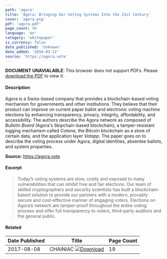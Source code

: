 ```yaml
---
path: 'agora'
title: 'Agora: Bringing Our Voting Systems Into the 21st Century'
cover: 'agora.png'
pdf: 'agora.pdf'
page_count: 40
language: 'en'
category: 'whitepaper'
is_currency: false
date_published: 'Unknown'
date_added: '2018-03-12'
source: 'https://agora.vote'
---
```


<object class="pdf_embed" data="/assets/pdf/agora.pdf" type="application/pdf" width="100%" height="100%">
   <p><b>DOCUMENT UNAVIALABLE</b>: This browser does not support PDFs. Please <a href="/assets/pdf/agora.pdf">download the PDF</a> to view it.</p>
</object>

#### Description
Agora is a Swiss-based company that provides a blockchain-based voting mechanism for governments and other institutions. They believe that their product can improve on current paper ballot and electronic voting machine elections by enhancing transparency, privacy, integrity, affordability, and accessibility. The authors describe the Agora network as composed of _Bulletin Board_ (Agora's Skipchain-based blockchain), a tamper-resistant logging mechanism called _Cotena_, the Bitcoin blockchain as a store of certain data, and the application layer _Votapp_. The paper goes on to describe the voting process under Agora, digital identities, absentee ballots, and system properties.

**Source:** https://agora.vote

#### Excerpt
> Today’s voting systems are slow, costly and exposed to many vulnerabilities that can inhibit free and fair elections. Our team of skilled cryptographers and security scientists has built a blockchain-based solution to provide our partners with a modern, provably secure and cost-effective manner of engaging voters. Elections on Agora’s network are tamper-proof throughout the entire voting process and offer full transparency to voters, third-party auditors and the general public.

#### Related
Date Published | Title                                                                          | Page Count
---------------|--------------------------------------------------------------------------------|------------
2017-08-08     | CHAINIAC [![Download](/assets/download_cloud.svg)](/assets/pdf/chainiac.pdf)   | 19
